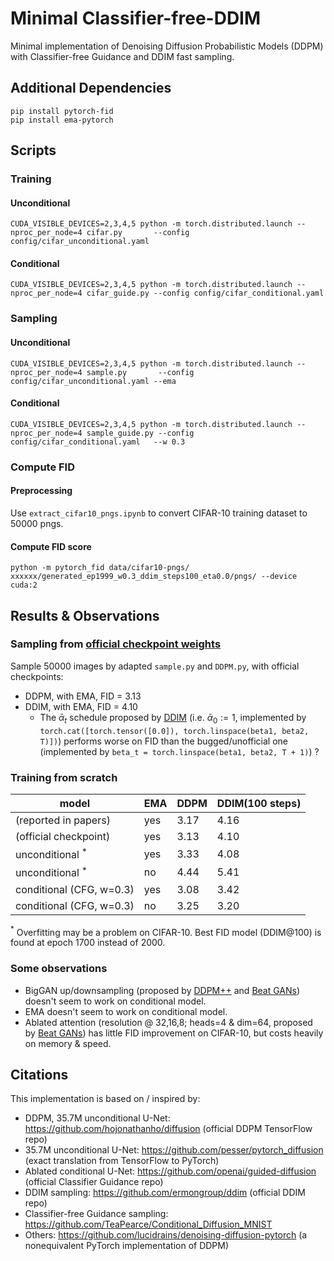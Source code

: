 # Minimal Classifier-free-DDIM
Minimal implementation of Denoising Diffusion Probabilistic Models (DDPM) with Classifier-free Guidance and DDIM fast sampling.

## Additional Dependencies
```
pip install pytorch-fid
pip install ema-pytorch
```

## Scripts

### Training
#### Unconditional
`CUDA_VISIBLE_DEVICES=2,3,4,5 python -m torch.distributed.launch --nproc_per_node=4 cifar.py       --config config/cifar_unconditional.yaml`
#### Conditional
`CUDA_VISIBLE_DEVICES=2,3,4,5 python -m torch.distributed.launch --nproc_per_node=4 cifar_guide.py --config config/cifar_conditional.yaml`

### Sampling
#### Unconditional
`CUDA_VISIBLE_DEVICES=2,3,4,5 python -m torch.distributed.launch --nproc_per_node=4 sample.py       --config config/cifar_unconditional.yaml --ema`
#### Conditional
`CUDA_VISIBLE_DEVICES=2,3,4,5 python -m torch.distributed.launch --nproc_per_node=4 sample_guide.py --config config/cifar_conditional.yaml   --w 0.3`

### Compute FID
#### Preprocessing
Use `extract_cifar10_pngs.ipynb` to convert CIFAR-10 training dataset to 50000 pngs.
#### Compute FID score
`python -m pytorch_fid data/cifar10-pngs/ xxxxxx/generated_ep1999_w0.3_ddim_steps100_eta0.0/pngs/ --device cuda:2`

## Results & Observations
### Sampling from [official checkpoint weights](https://github.com/pesser/pytorch_diffusion)
Sample 50000 images by adapted `sample.py` and `DDPM.py`, with official checkpoints:
- DDPM, with EMA, FID = 3.13
- DDIM, with EMA, FID = 4.10
    - The $\bar\alpha_t$ schedule proposed by [DDIM](https://arxiv.org/pdf/2010.02502.pdf) (i.e. $\bar\alpha_0 := 1$, implemented by `torch.cat([torch.tensor([0.0]), torch.linspace(beta1, beta2, T)])`) performs worse on FID than the bugged/unofficial one (implemented by `beta_t = torch.linspace(beta1, beta2, T + 1)`) ?
### Training from scratch
| model                    | EMA | DDPM | DDIM(100 steps) |
|--------------------------|-----|------|-----------------|
| (reported in papers)     | yes | 3.17 | 4.16            |
| (official checkpoint)    | yes | 3.13 | 4.10            |
| unconditional $^*$       | yes | 3.33 | 4.08            |
| unconditional $^*$       | no  | 4.44 | 5.41            |
| conditional (CFG, w=0.3) | yes | 3.08 | 3.42            |
| conditional (CFG, w=0.3) | no  | 3.25 | 3.20            |

$^*$ Overfitting may be a problem on CIFAR-10. Best FID model (DDIM@100) is found at epoch 1700 instead of 2000.

### Some observations
- BigGAN up/downsampling (proposed by [DDPM++](https://openreview.net/pdf?id=PxTIG12RRHS) and [Beat GANs](https://papers.nips.cc/paper/2021/file/49ad23d1ec9fa4bd8d77d02681df5cfa-Paper.pdf)) doesn't seem to work on conditional model.
- EMA doesn't seem to work on conditional model.
- Ablated attention (resolution @ 32,16,8; heads=4 & dim=64, proposed by [Beat GANs](https://papers.nips.cc/paper/2021/file/49ad23d1ec9fa4bd8d77d02681df5cfa-Paper.pdf)) has little FID improvement on CIFAR-10, but costs heavily on memory & speed.

## Citations
This implementation is based on / inspired by:
- DDPM, 35.7M unconditional U-Net: https://github.com/hojonathanho/diffusion (official DDPM TensorFlow repo)
- 35.7M unconditional U-Net: https://github.com/pesser/pytorch_diffusion (exact translation from TensorFlow to PyTorch)
- Ablated conditional U-Net: https://github.com/openai/guided-diffusion (official Classifier Guidance repo)
- DDIM sampling: https://github.com/ermongroup/ddim (official DDIM repo)
- Classifier-free Guidance sampling: https://github.com/TeaPearce/Conditional_Diffusion_MNIST
- Others: https://github.com/lucidrains/denoising-diffusion-pytorch (a nonequivalent PyTorch implementation of DDPM)